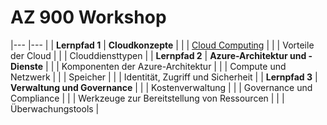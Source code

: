 # AZ 900 Workshop

|---             |---            |
| **Lernpfad 1** | **Cloudkonzepte** |
|                | [Cloud Computing](challenge-01-01.md) |
|                | Vorteile der Cloud |
|                | Clouddiensttypen |
| **Lernpfad 2** | **Azure-Architektur und -Dienste** |
|                | Komponenten der Azure-Architektur |
|                | Compute und Netzwerk |
|                | Speicher |
|                | Identität, Zugriff und Sicherheit |
| **Lernpfad 3** | **Verwaltung und Governance** |
|                | Kostenverwaltung |
|                | Governance und Compliance |
|                | Werkzeuge zur Bereitstellung von Ressourcen |
|                | Überwachungstools |